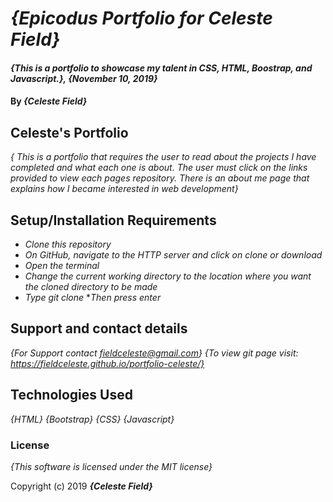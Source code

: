
# _{Epicodus Portfolio for Celeste Field}_

#### _{This is a portfolio to showcase my talent in CSS, HTML, Boostrap, and Javascript.}, {November 10, 2019}_

#### By _**{Celeste Field}**_

## Celeste's Portfolio 

_{ This is a portfolio that requires the user to read about the projects I have completed and what each one is about. The user 
must click on the links provided to view each pages repository. There is an about me page that explains how I became interested 
in web development}_

## Setup/Installation Requirements

* _Clone this repository_
* _On GitHub, navigate to the HTTP server and click on clone or download_
* _Open the terminal_
* _Change the current working directory to the location where you want the cloned directory to be made_
* _Type git clone_
*_Then press enter_

## Support and contact details

_{For Support contact fieldceleste@gmail.com}_
_{To view git page visit: https://fieldceleste.github.io/portfolio-celeste/}_

## Technologies Used

_{HTML}_
_{Bootstrap}_
_{CSS}_
_{Javascript}_

### License

*{This software is licensed under the MIT license}*

Copyright (c) 2019 **_{Celeste Field}_**

